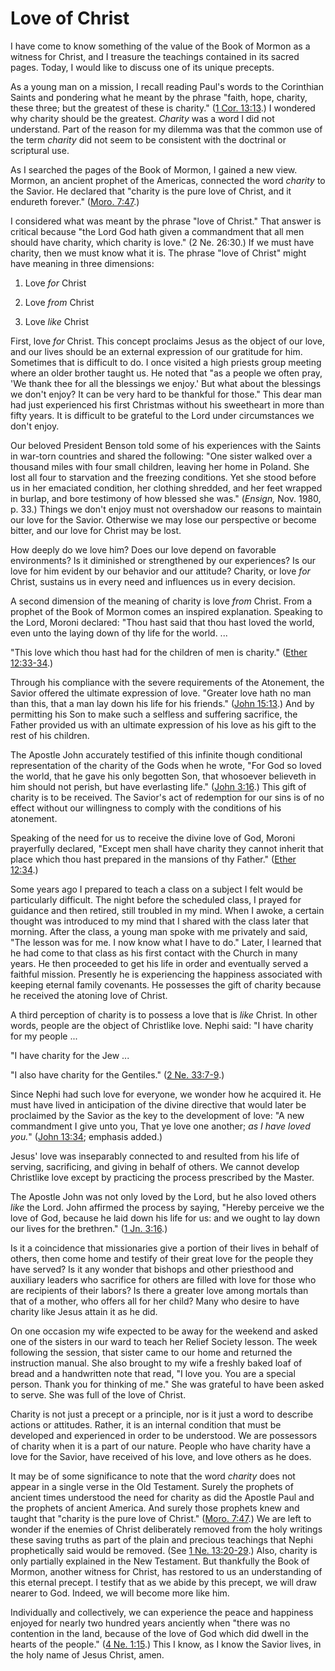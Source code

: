# Love of Christ

I have come to know something of the value of the Book of Mormon as a witness
for Christ, and I treasure the teachings contained in its sacred pages. Today,
I would like to discuss one of its unique precepts.

As a young man on a mission, I recall reading Paul's words to the Corinthian
Saints and pondering what he meant by the phrase "faith, hope, charity, these
three; but the greatest of these is charity." ([1 Cor.
13:13](https://www.lds.org/scriptures/nt/1-cor/13.13?lang=eng#12).) I wondered
why charity should be the greatest. _Charity_ was a word I did not understand.
Part of the reason for my dilemma was that the common use of the term
_charity_ did not seem to be consistent with the doctrinal or scriptural use.

As I searched the pages of the Book of Mormon, I gained a new view. Mormon, an
ancient prophet of the Americas, connected the word _charity_ to the Savior.
He declared that "charity is the pure love of Christ, and it endureth
forever." ([Moro.
7:47](https://www.lds.org/scriptures/bofm/moro/7.47?lang=eng#46).)

I considered what was meant by the phrase "love of Christ." That answer is
critical because "the Lord God hath given a commandment that all men should
have charity, which charity is love." (2 Ne. 26:30.) If we must have charity,
then we must know what it is. The phrase "love of Christ" might have meaning
in three dimensions:

  1. Love _for_ Christ

  2. Love _from_ Christ

  3. Love _like_ Christ

First, love _for_ Christ. This concept proclaims Jesus as the object of our
love, and our lives should be an external expression of our gratitude for him.
Sometimes that is difficult to do. I once visited a high priests group meeting
where an older brother taught us. He noted that "as a people we often pray,
'We thank thee for all the blessings we enjoy.' But what about the blessings
we don't enjoy? It can be very hard to be thankful for those." This dear man
had just experienced his first Christmas without his sweetheart in more than
fifty years. It is difficult to be grateful to the Lord under circumstances we
don't enjoy.

Our beloved President Benson told some of his experiences with the Saints in
war-torn countries and shared the following: "One sister walked over a
thousand miles with four small children, leaving her home in Poland. She lost
all four to starvation and the freezing conditions. Yet she stood before us in
her emaciated condition, her clothing shredded, and her feet wrapped in
burlap, and bore testimony of how blessed she was." (_Ensign,_ Nov. 1980, p.
33.) Things we don't enjoy must not overshadow our reasons to maintain our
love for the Savior. Otherwise we may lose our perspective or become bitter,
and our love for Christ may be lost.

How deeply do we love him? Does our love depend on favorable environments? Is
it diminished or strengthened by our experiences? Is our love for him evident
by our behavior and our attitude? Charity, or love _for_ Christ, sustains us
in every need and influences us in every decision.

A second dimension of the meaning of charity is love _from_ Christ. From a
prophet of the Book of Mormon comes an inspired explanation. Speaking to the
Lord, Moroni declared: "Thou hast said that thou hast loved the world, even
unto the laying down of thy life for the world. ...

"This love which thou hast had for the children of men is charity." ([Ether
12:33-34](https://www.lds.org/scriptures/bofm/ether/12.33-34?lang=eng#32).)

Through his compliance with the severe requirements of the Atonement, the
Savior offered the ultimate expression of love. "Greater love hath no man than
this, that a man lay down his life for his friends." ([John
15:13](https://www.lds.org/scriptures/nt/john/15.13?lang=eng#12).) And by
permitting his Son to make such a selfless and suffering sacrifice, the Father
provided us with an ultimate expression of his love as his gift to the rest of
his children.

The Apostle John accurately testified of this infinite though conditional
representation of the charity of the Gods when he wrote, "For God so loved the
world, that he gave his only begotten Son, that whosoever believeth in him
should not perish, but have everlasting life." ([John
3:16](https://www.lds.org/scriptures/nt/john/3.16?lang=eng#15).) This gift of
charity is to be received. The Savior's act of redemption for our sins is of
no effect without our willingness to comply with the conditions of his
atonement.

Speaking of the need for us to receive the divine love of God, Moroni
prayerfully declared, "Except men shall have charity they cannot inherit that
place which thou hast prepared in the mansions of thy Father." ([Ether
12:34](https://www.lds.org/scriptures/bofm/ether/12.34?lang=eng#33).)

Some years ago I prepared to teach a class on a subject I felt would be
particularly difficult. The night before the scheduled class, I prayed for
guidance and then retired, still troubled in my mind. When I awoke, a certain
thought was introduced to my mind that I shared with the class later that
morning. After the class, a young man spoke with me privately and said, "The
lesson was for me. I now know what I have to do." Later, I learned that he had
come to that class as his first contact with the Church in many years. He then
proceeded to get his life in order and eventually served a faithful mission.
Presently he is experiencing the happiness associated with keeping eternal
family covenants. He possesses the gift of charity because he received the
atoning love of Christ.

A third perception of charity is to possess a love that is _like_ Christ. In
other words, people are the object of Christlike love. Nephi said: "I have
charity for my people ...

"I have charity for the Jew ...

"I also have charity for the Gentiles." ([2 Ne.
33:7-9](https://www.lds.org/scriptures/bofm/2-ne/33.7-9?lang=eng#6).)

Since Nephi had such love for everyone, we wonder how he acquired it. He must
have lived in anticipation of the divine directive that would later be
proclaimed by the Savior as the key to the development of love: "A new
commandment I give unto you, That ye love one another; _as I have loved you._"
([John 13:34](https://www.lds.org/scriptures/nt/john/13.34?lang=eng#33);
emphasis added.)

Jesus' love was inseparably connected to and resulted from his life of
serving, sacrificing, and giving in behalf of others. We cannot develop
Christlike love except by practicing the process prescribed by the Master.

The Apostle John was not only loved by the Lord, but he also loved others
_like_ the Lord. John affirmed the process by saying, "Hereby perceive we the
love of God, because he laid down his life for us: and we ought to lay down
our lives for the brethren." ([1 Jn.
3:16](https://www.lds.org/scriptures/nt/1-jn/3.16?lang=eng#15).)

Is it a coincidence that missionaries give a portion of their lives in behalf
of others, then come home and testify of their great love for the people they
have served? Is it any wonder that bishops and other priesthood and auxiliary
leaders who sacrifice for others are filled with love for those who are
recipients of their labors? Is there a greater love among mortals than that of
a mother, who offers all for her child? Many who desire to have charity like
Jesus attain it as he did.

On one occasion my wife expected to be away for the weekend and asked one of
the sisters in our ward to teach her Relief Society lesson. The week following
the session, that sister came to our home and returned the instruction manual.
She also brought to my wife a freshly baked loaf of bread and a handwritten
note that read, "I love you. You are a special person. Thank you for thinking
of me." She was grateful to have been asked to serve. She was full of the love
of Christ.

Charity is not just a precept or a principle, nor is it just a word to
describe actions or attitudes. Rather, it is an internal condition that must
be developed and experienced in order to be understood. We are possessors of
charity when it is a part of our nature. People who have charity have a love
for the Savior, have received of his love, and love others as he does.

It may be of some significance to note that the word _charity_ does not appear
in a single verse in the Old Testament. Surely the prophets of ancient times
understood the need for charity as did the Apostle Paul and the prophets of
ancient America. And surely those prophets knew and taught that "charity is
the pure love of Christ." ([Moro.
7:47](https://www.lds.org/scriptures/bofm/moro/7.47?lang=eng#46).) We are left
to wonder if the enemies of Christ deliberately removed from the holy writings
these saving truths as part of the plain and precious teachings that Nephi
prophetically said would be removed. (See [1 Ne.
13:20-29](https://www.lds.org/scriptures/bofm/1-ne/13.20-29?lang=eng#19).)
Also, charity is only partially explained in the New Testament. But thankfully
the Book of Mormon, another witness for Christ, has restored to us an
understanding of this eternal precept. I testify that as we abide by this
precept, we will draw nearer to God. Indeed, we will become more like him.

Individually and collectively, we can experience the peace and happiness
enjoyed for nearly two hundred years anciently when "there was no contention
in the land, because of the love of God which did dwell in the hearts of the
people." ([4 Ne.
1:15](https://www.lds.org/scriptures/bofm/4-ne/1.15?lang=eng#14).) This I
know, as I know the Savior lives, in the holy name of Jesus Christ, amen.

